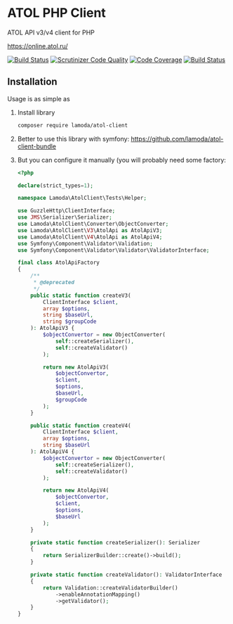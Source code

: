 # ATOL PHP Client
ATOL API v3/v4 client for PHP

https://online.atol.ru/

[![Build Status](https://travis-ci.org/lamoda/atol-client.svg?branch=master)](https://travis-ci.org/lamoda/atol-client)
[![Scrutinizer Code Quality](https://scrutinizer-ci.com/g/lamoda/atol-client/badges/quality-score.png?b=master)](https://scrutinizer-ci.com/g/lamoda/atol-client/?branch=master)
[![Code Coverage](https://scrutinizer-ci.com/g/lamoda/atol-client/badges/coverage.png?b=master)](https://scrutinizer-ci.com/g/lamoda/atol-client/?branch=master)
[![Build Status](https://scrutinizer-ci.com/g/lamoda/atol-client/badges/build.png?b=master)](https://scrutinizer-ci.com/g/lamoda/atol-client/build-status/master)

## Installation

Usage is as simple as 

1. Install library
	```bash
	composer require lamoda/atol-client
	```

2. Better to use this library with symfony: https://github.com/lamoda/atol-client-bundle

3. But you can configure it manually (you will probably need some factory:
	```php
	<?php
	
	declare(strict_types=1);
	
	namespace Lamoda\AtolClient\Tests\Helper;
	
	use GuzzleHttp\ClientInterface;
	use JMS\Serializer\Serializer;
	use Lamoda\AtolClient\Converter\ObjectConverter;
	use Lamoda\AtolClient\V3\AtolApi as AtolApiV3;
	use Lamoda\AtolClient\V4\AtolApi as AtolApiV4;
	use Symfony\Component\Validator\Validation;
	use Symfony\Component\Validator\Validator\ValidatorInterface;
	
	final class AtolApiFactory
	{
    	/**
 		 * @deprecated  	
 		 */
		public static function createV3(
			ClientInterface $client,
			array $options,
			string $baseUrl,
			string $groupCode
		): AtolApiV3 {
			$objectConvertor = new ObjectConverter(
				self::createSerializer(),
				self::createValidator()
			);
	
			return new AtolApiV3(
				$objectConvertor,
				$client,
				$options,
				$baseUrl,
				$groupCode
			);
		}
	
		public static function createV4(
			ClientInterface $client,
			array $options,
			string $baseUrl
		): AtolApiV4 {
			$objectConvertor = new ObjectConverter(
				self::createSerializer(),
				self::createValidator()
			);
	
			return new AtolApiV4(
				$objectConvertor,
				$client,
				$options,
				$baseUrl
			);
		}
	
		private static function createSerializer(): Serializer
		{
			return SerializerBuilder::create()->build();
		}
	
		private static function createValidator(): ValidatorInterface
		{
			return Validation::createValidatorBuilder()
				->enableAnnotationMapping()
				->getValidator();
		}
	}
	```
